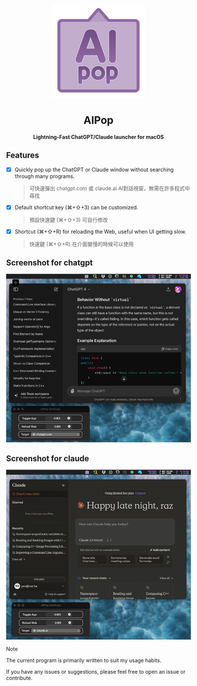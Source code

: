 <p align="center">
	<p align="center">
		<img src="imgs/icon.png" width="256" height="256" alt="intro screen" />
	</p>
	<h1 align="center">AIPop</h1>
	<h4 align="center">Lightning-Fast ChatGPT/Claude launcher for macOS</h4>
</p>



## Features

- [x] Quickly pop up the ChatGPT or Claude window without searching through many programs.
    > 可快速彈出 chatgpt.com 或 claude.ai AI對話視窗，無需在許多程式中尋找

- [x] Default shortcut key (⌘+⇧+3) can be customized.
	> 預設快速鍵 (⌘+⇧+3) 可自行修改

- [x] Shortcut (⌘+⇧+R) for reloading the Web, useful when UI getting slow.
    > 快速鍵 (⌘+⇧+R) 在介面變慢的時候可以使用


## Screenshot for chatgpt
<p align="center">
	<img src="intro1.png" alt="intro screen" />
</p>

## Screenshot for claude
<p align="center">
	<img src="intro2.png" alt="intro screen" />
</p>

> [!NOTE]
> The current program is primarily written to suit my usage habits.
> 
> If you have any issues or suggestions, please feel free to open an issue or contribute.